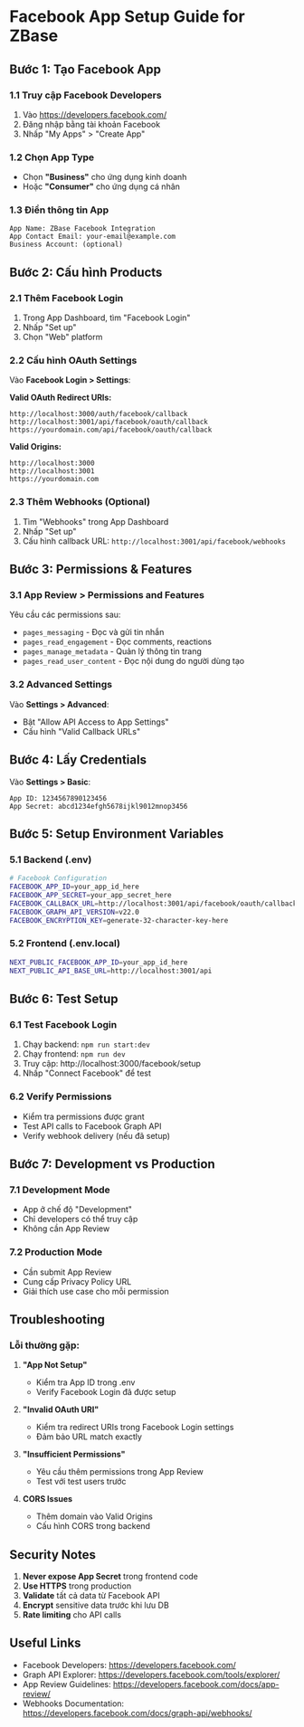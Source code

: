 # Facebook App Setup Guide for ZBase

## Bước 1: Tạo Facebook App

### 1.1 Truy cập Facebook Developers
1. Vào https://developers.facebook.com/
2. Đăng nhập bằng tài khoản Facebook
3. Nhấp "My Apps" > "Create App"

### 1.2 Chọn App Type
- Chọn **"Business"** cho ứng dụng kinh doanh
- Hoặc **"Consumer"** cho ứng dụng cá nhân

### 1.3 Điền thông tin App
```
App Name: ZBase Facebook Integration
App Contact Email: your-email@example.com
Business Account: (optional)
```

## Bước 2: Cấu hình Products

### 2.1 Thêm Facebook Login
1. Trong App Dashboard, tìm "Facebook Login"
2. Nhấp "Set up"
3. Chọn "Web" platform

### 2.2 Cấu hình OAuth Settings
Vào **Facebook Login > Settings**:

**Valid OAuth Redirect URIs:**
```
http://localhost:3000/auth/facebook/callback
http://localhost:3001/api/facebook/oauth/callback
https://yourdomain.com/api/facebook/oauth/callback
```

**Valid Origins:**
```
http://localhost:3000
http://localhost:3001
https://yourdomain.com
```

### 2.3 Thêm Webhooks (Optional)
1. Tìm "Webhooks" trong App Dashboard
2. Nhấp "Set up"
3. Cấu hình callback URL: `http://localhost:3001/api/facebook/webhooks`

## Bước 3: Permissions & Features

### 3.1 App Review > Permissions and Features
Yêu cầu các permissions sau:
- `pages_messaging` - Đọc và gửi tin nhắn
- `pages_read_engagement` - Đọc comments, reactions
- `pages_manage_metadata` - Quản lý thông tin trang
- `pages_read_user_content` - Đọc nội dung do người dùng tạo

### 3.2 Advanced Settings
Vào **Settings > Advanced**:
- Bật "Allow API Access to App Settings"
- Cấu hình "Valid Callback URLs"

## Bước 4: Lấy Credentials

Vào **Settings > Basic**:
```
App ID: 1234567890123456
App Secret: abcd1234efgh5678ijkl9012mnop3456
```

## Bước 5: Setup Environment Variables

### 5.1 Backend (.env)
```bash
# Facebook Configuration
FACEBOOK_APP_ID=your_app_id_here
FACEBOOK_APP_SECRET=your_app_secret_here
FACEBOOK_CALLBACK_URL=http://localhost:3001/api/facebook/oauth/callback
FACEBOOK_GRAPH_API_VERSION=v22.0
FACEBOOK_ENCRYPTION_KEY=generate-32-character-key-here
```

### 5.2 Frontend (.env.local)
```bash
NEXT_PUBLIC_FACEBOOK_APP_ID=your_app_id_here
NEXT_PUBLIC_API_BASE_URL=http://localhost:3001/api
```

## Bước 6: Test Setup

### 6.1 Test Facebook Login
1. Chạy backend: `npm run start:dev`
2. Chạy frontend: `npm run dev`
3. Truy cập: http://localhost:3000/facebook/setup
4. Nhấp "Connect Facebook" để test

### 6.2 Verify Permissions
- Kiểm tra permissions được grant
- Test API calls to Facebook Graph API
- Verify webhook delivery (nếu đã setup)

## Bước 7: Development vs Production

### 7.1 Development Mode
- App ở chế độ "Development"
- Chỉ developers có thể truy cập
- Không cần App Review

### 7.2 Production Mode
- Cần submit App Review
- Cung cấp Privacy Policy URL
- Giải thích use case cho mỗi permission

## Troubleshooting

### Lỗi thường gặp:

1. **"App Not Setup"**
   - Kiểm tra App ID trong .env
   - Verify Facebook Login đã được setup

2. **"Invalid OAuth URI"**
   - Kiểm tra redirect URIs trong Facebook Login settings
   - Đảm bảo URL match exactly

3. **"Insufficient Permissions"**
   - Yêu cầu thêm permissions trong App Review
   - Test với test users trước

4. **CORS Issues**
   - Thêm domain vào Valid Origins
   - Cấu hình CORS trong backend

## Security Notes

1. **Never expose App Secret** trong frontend code
2. **Use HTTPS** trong production
3. **Validate** tất cả data từ Facebook API
4. **Encrypt** sensitive data trước khi lưu DB
5. **Rate limiting** cho API calls

## Useful Links

- Facebook Developers: https://developers.facebook.com/
- Graph API Explorer: https://developers.facebook.com/tools/explorer/
- App Review Guidelines: https://developers.facebook.com/docs/app-review/
- Webhooks Documentation: https://developers.facebook.com/docs/graph-api/webhooks/
